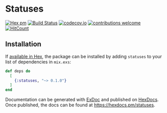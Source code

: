 # Statuses

[![Hex pm](http://img.shields.io/hexpm/v/statuses.svg?style=flat-square)](https://hex.pm/packages/statuses)
[![Build Status](https://img.shields.io/travis/dwyl/statuses/main.svg?style=flat-square)](https://travis-ci.org/dwyl/statuses)
[![codecov.io](https://img.shields.io/codecov/c/github/dwyl/statuses/main.svg?style=flat-square)](http://codecov.io/github/dwyl/statuses?branch=main)
[![contributions welcome](https://img.shields.io/badge/contributions-welcome-brightgreen.svg?style=flat-square)](https://github.com/dwyl/statuses#contributing)
[![HitCount](http://hits.dwyl.com/dwyl/statuses.svg)](http://hits.dwyl.com/dwyl/statuses)

## Installation

If [available in Hex](https://hex.pm/docs/publish), the package can be installed
by adding `statuses` to your list of dependencies in `mix.exs`:

```elixir
def deps do
  [
    {:statuses, "~> 0.1.0"}
  ]
end
```

Documentation can be generated with [ExDoc](https://github.com/elixir-lang/ex_doc)
and published on [HexDocs](https://hexdocs.pm). Once published, the docs can
be found at <https://hexdocs.pm/statuses>.


